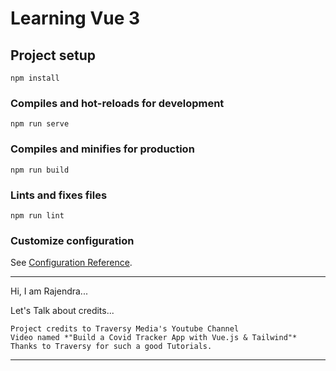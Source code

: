 # Learning Vue 3

## Project setup
```
npm install
```

### Compiles and hot-reloads for development
```
npm run serve
```

### Compiles and minifies for production
```
npm run build
```

### Lints and fixes files
```
npm run lint
```

### Customize configuration
See [Configuration Reference](https://cli.vuejs.org/config/).

---
Hi, I am Rajendra...

Let's Talk about credits...

    Project credits to Traversy Media's Youtube Channel
    Video named *"Build a Covid Tracker App with Vue.js & Tailwind"*
    Thanks to Traversy for such a good Tutorials.
---